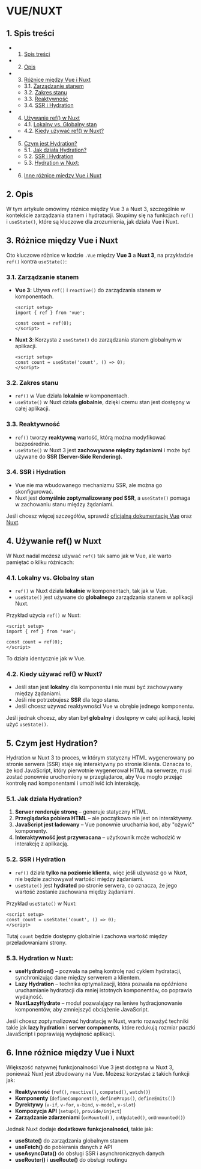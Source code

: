 # VUE/NUXT

## 1. <a name='Spistreci'></a>Spis treści

<!-- vscode-markdown-toc -->

- 1. [Spis treści](#Spistreci)
- 2. [Opis](#Opis)
- 3. [Różnice między Vue i Nuxt](#RnicemidzyVueiNuxt)
  - 3.1. [Zarządzanie stanem](#Zarzdzaniestanem)
  - 3.2. [Zakres stanu](#Zakresstanu)
  - 3.3. [Reaktywność](#Reaktywno)
  - 3.4. [SSR i Hydration](#SSRiHydration)
- 4. [Używanie ref() w Nuxt](#UywanierefwNuxt)
  - 4.1. [Lokalny vs. Globalny stan](#Lokalnyvs.Globalnystan)
  - 4.2. [Kiedy używać ref() w Nuxt?](#KiedyuywarefwNuxt)
- 5. [Czym jest Hydration?](#CzymjestHydration)
  - 5.1. [Jak działa Hydration?](#JakdziaaHydration)
  - 5.2. [SSR i Hydration](#SSRiHydration-1)
  - 5.3. [Hydration w Nuxt:](#HydrationwNuxt:)
- 6. [Inne różnice między Vue i Nuxt](#InnernicemidzyVueiNuxt)

<!-- vscode-markdown-toc-config
	numbering=true
	autoSave=true
	/vscode-markdown-toc-config -->
<!-- /vscode-markdown-toc -->

## 2. <a name='Opis'></a>Opis

W tym artykule omówimy różnice między Vue 3 a Nuxt 3, szczególnie w kontekście zarządzania stanem i hydratacji. Skupimy się na funkcjach `ref()` i `useState()`, które są kluczowe dla zrozumienia, jak działa Vue i Nuxt.

## 3. <a name='RnicemidzyVueiNuxt'></a>Różnice między Vue i Nuxt

Oto kluczowe różnice w kodzie `.Vue` między **Vue 3** a **Nuxt 3**, na przykładzie `ref()` kontra `useState()`:

### 3.1. <a name='Zarzdzaniestanem'></a>Zarządzanie stanem

- **Vue 3**: Używa `ref()` i `reactive()` do zarządzania stanem w komponentach.

  ```vue
  <script setup>
  import { ref } from 'vue';

  const count = ref(0);
  </script>
  ```

- **Nuxt 3**: Korzysta z `useState()` do zarządzania stanem globalnym w aplikacji.
  ```vue
  <script setup>
  const count = useState('count', () => 0);
  </script>
  ```

### 3.2. <a name='Zakresstanu'></a>Zakres stanu

- `ref()` w Vue działa **lokalnie** w komponentach.
- `useState()` w Nuxt działa **globalnie**, dzięki czemu stan jest dostępny w całej aplikacji.

### 3.3. <a name='Reaktywno'></a>Reaktywność

- `ref()` tworzy **reaktywną** wartość, którą można modyfikować bezpośrednio.
- `useState()` w Nuxt 3 jest **zachowywane między żądaniami** i może być używane do **SSR (Server-Side Rendering)**.

### 3.4. <a name='SSRiHydration'></a>SSR i Hydration

- Vue nie ma wbudowanego mechanizmu SSR, ale można go skonfigurować.
- Nuxt jest **domyślnie zoptymalizowany pod SSR**, a `useState()` pomaga w zachowaniu stanu między żądaniami.

Jeśli chcesz więcej szczegółów, sprawdź [oficjalną dokumentację Vue](https://pl.vuejs.org/about/faq.html) oraz [Nuxt](https://nuxt.com/docs/getting-started/state-management).

## 4. <a name='UywanierefwNuxt'></a>Używanie ref() w Nuxt

W Nuxt nadal możesz używać `ref()` tak samo jak w Vue, ale warto pamiętać o kilku różnicach:

### 4.1. <a name='Lokalnyvs.Globalnystan'></a>Lokalny vs. Globalny stan

- `ref()` w Nuxt działa **lokalnie** w komponentach, tak jak w Vue.
- `useState()` jest używane do **globalnego** zarządzania stanem w aplikacji Nuxt.

Przykład użycia `ref()` w Nuxt:

```vue
<script setup>
import { ref } from 'vue';

const count = ref(0);
</script>
```

To działa identycznie jak w Vue.

### 4.2. <a name='KiedyuywarefwNuxt'></a>Kiedy używać ref() w Nuxt?

- Jeśli stan jest **lokalny** dla komponentu i nie musi być zachowywany między żądaniami.
- Jeśli nie potrzebujesz **SSR** dla tego stanu.
- Jeśli chcesz używać reaktywności Vue w obrębie jednego komponentu.

Jeśli jednak chcesz, aby stan był **globalny** i dostępny w całej aplikacji, lepiej użyć `useState()`.

## 5. <a name='CzymjestHydration'></a>Czym jest Hydration?

Hydration w Nuxt 3 to proces, w którym statyczny HTML wygenerowany po stronie serwera (SSR) staje się interaktywny po stronie klienta. Oznacza to, że kod JavaScript, który pierwotnie wygenerował HTML na serwerze, musi zostać ponownie uruchomiony w przeglądarce, aby Vue mogło przejąć kontrolę nad komponentami i umożliwić ich interakcję.

### 5.1. <a name='JakdziaaHydration'></a>Jak działa Hydration?

1. **Serwer renderuje stronę** – generuje statyczny HTML.
2. **Przeglądarka pobiera HTML** – ale początkowo nie jest on interaktywny.
3. **JavaScript jest ładowany** – Vue ponownie uruchamia kod, aby "ożywić" komponenty.
4. **Interaktywność jest przywracana** – użytkownik może wchodzić w interakcję z aplikacją.

### 5.2. <a name='SSRiHydration-1'></a>SSR i Hydration

- `ref()` działa **tylko na poziomie klienta**, więc jeśli używasz go w Nuxt, nie będzie zachowywał wartości między żądaniami.
- `useState()` jest **hydrated** po stronie serwera, co oznacza, że jego wartość zostanie zachowana między żądaniami.

Przykład `useState()` w Nuxt:

```vue
<script setup>
const count = useState('count', () => 0);
</script>
```

Tutaj `count` będzie dostępny globalnie i zachowa wartość między przeładowaniami strony.

### 5.3. <a name='HydrationwNuxt:'></a>Hydration w Nuxt:

- **useHydration()** – pozwala na pełną kontrolę nad cyklem hydratacji, synchronizując dane między serwerem a klientem.
- **Lazy Hydration** – technika optymalizacji, która pozwala na opóźnione uruchamianie hydratacji dla mniej istotnych komponentów, co poprawia wydajność.
- **NuxtLazyHydrate** – moduł pozwalający na leniwe hydracjonowanie komponentów, aby zmniejszyć obciążenie JavaScript.

Jeśli chcesz zoptymalizować hydratację w Nuxt, warto rozważyć techniki takie jak **lazy hydration** i **server components**, które redukują rozmiar paczki JavaScript i poprawiają wydajność aplikacji.

## 6. <a name='InnernicemidzyVueiNuxt'></a>Inne różnice między Vue i Nuxt

Większość natywnej funkcjonalności Vue 3 jest dostępna w Nuxt 3, ponieważ Nuxt jest zbudowany na Vue. Możesz korzystać z takich funkcji jak:

- **Reaktywność** (`ref()`, `reactive()`, `computed()`, `watch()`)
- **Komponenty** (`defineComponent()`, `defineProps()`, `defineEmits()`)
- **Dyrektywy** (`v-if`, `v-for`, `v-bind`, `v-model`, `v-slot`)
- **Kompozycja API** (`setup()`, `provide/inject`)
- **Zarządzanie zdarzeniami** (`onMounted()`, `onUpdated()`, `onUnmounted()`)

Jednak Nuxt dodaje **dodatkowe funkcjonalności**, takie jak:

- **useState()** do zarządzania globalnym stanem
- **useFetch()** do pobierania danych z API
- **useAsyncData()** do obsługi SSR i asynchronicznych danych
- **useRouter()** i **useRoute()** do obsługi routingu
